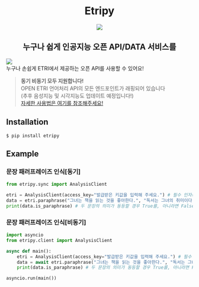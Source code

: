 <div align="center">
  <h1>Etripy</h1>
  <img src="https://github.com/VoidAsMad/ETRI/assets/103942316/bce15af5-e0c4-411e-a058-320dfdf8c720"></img>
</div>

<div align="center">
  <h2>누구나 쉽게 인공지능 오픈 API/DATA 서비스를</h2>
</div>

[<img src="https://img.shields.io/pypi/v/etripy.svg">](https://pypi.python.org/pypi/etripy)<br>
누구나 손쉽게 ETRI에서 제공하는 오픈 API를 사용할 수 있어요!<br>
> **동기 비동기 모두 지원합니다!**<br>
> OPEN ETRI 언어처리 API의 모든 엔드포인트가 래핑되어 있습니다<br>
> (추후 음성지능 및 시각지능도 업데이트 예정입니다!)<br>
> [자세한 사용법은 여기를 참조해주세요!](https://etripydocs.notion.site/Etripy-0f76dc702a1b4f21b86d61cc5be77da6)<br>


## Installation
```
$ pip install etripy
```
## Example
### 문장 패러프레이즈 인식[동기]
```py
from etripy.sync import AnalysisClient

etri = AnalysisClient(access_key="발급받은 키값을 입력해 주세요.") # 필수 인자(API)가 들어가는 곳입니다.
data = etri.paraphrase("그녀는 책을 읽는 것을 좋아한다.", "독서는 그녀의 취미이다.")
print(data.is_paraphrase) # 두 문장의 의미가 동등할 경우 True를, 아니라면 False를 반환합니다.
```
### 문장 패러프레이즈 인식[비동기]
```py
import asyncio
from etripy.client import AnalysisClient

async def main():
    etri = AnalysisClient(access_key="발급받은 키값을 입력해 주세요.") # 필수 인자(API)가 들어가는 곳입니다.
    data = await etri.paraphrase("그녀는 책을 읽는 것을 좋아한다.", "독서는 그녀의 취미이다.")
    print(data.is_paraphrase) # 두 문장의 의미가 동등할 경우 True를, 아니라면 False를 반환합니다.

asyncio.run(main())
```
